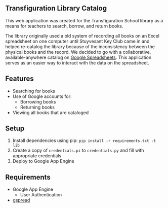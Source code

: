 Transfiguration Library Catalog
-------------------------------

This web application was created for the Transfiguration School library as a means for teachers to search, borrow, and return books.

The library originally used a old system of recording all books on an Excel spreadsheet on one computer until Stuyvesant Key Club came in and helped re-catalog the library because of the inconsistency between the physical books and the record. We decided to go with a collaborative, available-anywhere catalog on [Google Spreadsheets](http://spreadsheets.google.com). This application serves as an easier way to interact with the data on the spreadsheet.

## Features

- Searching for books
- Use of Google accounts for:
    - Borrowing books
    - Returning books
- Viewing all books that are cataloged

## Setup

1. Install dependencies using pip: `pip install -r requirements.txt -t lib`
2. Create a copy of `credentials.pi` to `credentials.py` and fill with appropriate credentials
3. Deploy to Google App Engine

## Requirements

- Google App Engine
    - User Authentication
- [gspread](https://github.com/burnash/gspread)
